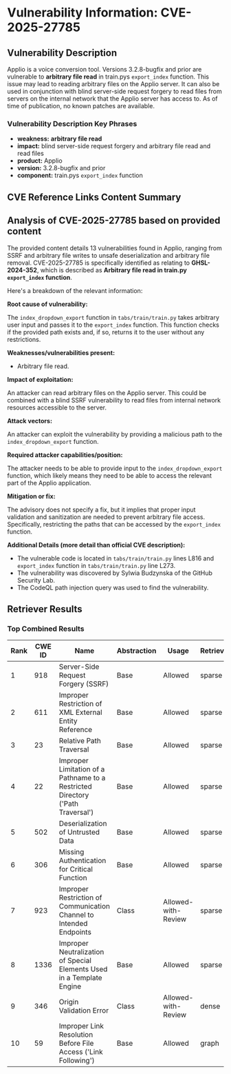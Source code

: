 # Vulnerability Information: CVE-2025-27785

## Vulnerability Description
Applio is a voice conversion tool. Versions 3.2.8-bugfix and prior are vulnerable to **arbitrary file read** in train.pys `export_index` function. This issue may lead to reading arbitrary files on the Applio server. It can also be used in conjunction with blind server-side request forgery to read files from servers on the internal network that the Applio server has access to. As of time of publication, no known patches are available.

### Vulnerability Description Key Phrases
- **weakness:** **arbitrary file read**
- **impact:** blind server-side request forgery and arbitrary file read and read files
- **product:** Applio
- **version:** 3.2.8-bugfix and prior
- **component:** train.pys `export_index` function

## CVE Reference Links Content Summary
## Analysis of CVE-2025-27785 based on provided content

The provided content details 13 vulnerabilities found in Applio, ranging from SSRF and arbitrary file writes to unsafe deserialization and arbitrary file removal. CVE-2025-27785 is specifically identified as relating to **GHSL-2024-352**, which is described as **Arbitrary file read in train.py `export_index` function**.

Here's a breakdown of the relevant information:

**Root cause of vulnerability:**

The `index_dropdown_export` function in `tabs/train/train.py` takes arbitrary user input and passes it to the `export_index` function. This function checks if the provided path exists and, if so, returns it to the user without any restrictions.

**Weaknesses/vulnerabilities present:**

*   Arbitrary file read.

**Impact of exploitation:**

An attacker can read arbitrary files on the Applio server. This could be combined with a blind SSRF vulnerability to read files from internal network resources accessible to the server.

**Attack vectors:**

An attacker can exploit the vulnerability by providing a malicious path to the `index_dropdown_export` function.

**Required attacker capabilities/position:**

The attacker needs to be able to provide input to the `index_dropdown_export` function, which likely means they need to be able to access the relevant part of the Applio application.

**Mitigation or fix:**

The advisory does not specify a fix, but it implies that proper input validation and sanitization are needed to prevent arbitrary file access.  Specifically, restricting the paths that can be accessed by the `export_index` function.

**Additional Details (more detail than official CVE description):**

*   The vulnerable code is located in `tabs/train/train.py` lines L816 and `export_index` function in `tabs/train/train.py` line L273.
*   The vulnerability was discovered by Sylwia Budzynska of the GitHub Security Lab.
*   The CodeQL path injection query was used to find the vulnerability.

## Retriever Results

### Top Combined Results

| Rank | CWE ID | Name | Abstraction | Usage  | Retrievers | Individual Scores |
|------|--------|------|-------------|-------|------------|-------------------|
| 1 | 918 | Server-Side Request Forgery (SSRF) | Base | Allowed | sparse | 0.438 |
| 2 | 611 | Improper Restriction of XML External Entity Reference | Base | Allowed | sparse | 0.404 |
| 3 | 23 | Relative Path Traversal | Base | Allowed | sparse | 0.383 |
| 4 | 22 | Improper Limitation of a Pathname to a Restricted Directory ('Path Traversal') | Base | Allowed | sparse | 0.381 |
| 5 | 502 | Deserialization of Untrusted Data | Base | Allowed | sparse | 0.379 |
| 6 | 306 | Missing Authentication for Critical Function | Base | Allowed | sparse | 0.375 |
| 7 | 923 | Improper Restriction of Communication Channel to Intended Endpoints | Class | Allowed-with-Review | sparse | 0.373 |
| 8 | 1336 | Improper Neutralization of Special Elements Used in a Template Engine | Base | Allowed | sparse | 0.370 |
| 9 | 346 | Origin Validation Error | Class | Allowed-with-Review | dense | 0.494 |
| 10 | 59 | Improper Link Resolution Before File Access ('Link Following') | Base | Allowed | graph | 0.002 |

